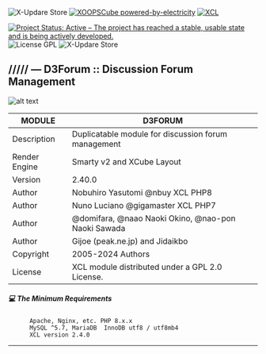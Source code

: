 ![X-Updare Store](https://img.shields.io/website?down_color=red&down_message=Offline&label=X-Update%20Store&style=for-the-badge&up_color=308311&up_message=online&url=https%3A%2F%2Fxoopscube.xyz%2Fuploads%2Fxupdatemaster%2Fstores_json_V1.txt)
[![XOOPSCube powered-by-electricity](https://img.shields.io/badge/Powered%20by-Electricity-face74?style=for-the-badge&labelColor=203244&logo=data:image/svg+xml;base64,PHN2ZyB4bWxucz0iaHR0cDovL3d3dy53My5vcmcvMjAwMC9zdmciIHdpZHRoPSIxZW0iIGhlaWdodD0iMWVtIiB2aWV3Qm94PSIwIDAgMjQgMjQiPjxwYXRoIGZpbGw9IiNmYWNlNzQiIGQ9Ik0xNC42OSAyLjIxTDQuMzMgMTEuNDljLS42NC41OC0uMjggMS42NS41OCAxLjczTDEzIDE0bC00Ljg1IDYuNzZjLS4yMi4zMS0uMTkuNzQuMDggMS4wMWMuMy4zLjc3LjMxIDEuMDguMDJsMTAuMzYtOS4yOGMuNjQtLjU4LjI4LTEuNjUtLjU4LTEuNzNMMTEgMTBsNC44NS02Ljc2Yy4yMi0uMzEuMTktLjc0LS4wOC0xLjAxYS43Ny43NyAwIDAgMC0xLjA4LS4wMnoiLz48L3N2Zz4=)](https://github.com/xoopscube)
[![XCL](https://img.shields.io/badge/XCL-Made%20with%20passion-b0201d?style=for-the-badge&labelColor=991015&logo=data:image/svg+xml;base64,PHN2ZyB4bWxucz0iaHR0cDovL3d3dy53My5vcmcvMjAwMC9zdmciIHdpZHRoPSIxZW0iIGhlaWdodD0iMWVtIiB2aWV3Qm94PSIwIDAgMjQgMjQiPjxwYXRoIGZpbGw9IndoaXRlIiBkPSJtMTIgMjEuMzVsLTEuNDUtMS4zMkM1LjQgMTUuMzYgMiAxMi4yNyAyIDguNUMyIDUuNDEgNC40MiAzIDcuNSAzYzEuNzQgMCAzLjQxLjgxIDQuNSAyLjA4QzEzLjA5IDMuODEgMTQuNzYgMyAxNi41IDNDMTkuNTggMyAyMiA1LjQxIDIyIDguNWMwIDMuNzctMy40IDYuODYtOC41NSAxMS41M0wxMiAyMS4zNVoiLz48L3N2Zz4=)](https://github.com/xoopscube)

[![Project Status: Active – The project has reached a stable, usable state and is being actively developed.](https://www.repostatus.org/badges/2.0.0/active.svg)](https://github.com/xoopscube/d3forum)
![License GPL](https://img.shields.io/badge/License-GPL-green)
![X-Updare Store](https://img.shields.io/badge/XOOPSCube%20Package-XCL-blue)

## ///// — D3Forum :: Discussion Forum Management

![alt text](https://repository-images.githubusercontent.com/469831419/6032bf18-5c1e-4f27-aa2f-2b8e60f4e5)

MODULE |  D3FORUM
------------ | -------------
Description  | Duplicatable module for discussion forum management
Render Engine| Smarty v2 and XCube Layout
Version | 2.40.0
Author | Nobuhiro Yasutomi @nbuy XCL PHP8  
Author | Nuno Luciano @gigamaster XCL PHP7 
Author      | @domifara, @naao Naoki Okino, @nao-pon Naoki Sawada
Author       | Gijoe (peak.ne.jp) and Jidaikbo 
Copyright    | 2005-2024 Authors
License      | XCL module distributed under a GPL 2.0 License.


##### :computer: The Minimum Requirements



          Apache, Nginx, etc. PHP 8.x.x
          MySQL ^5.7, MariaDB  InnoDB utf8 / utf8mb4
          XCL version 2.4.0



-----
